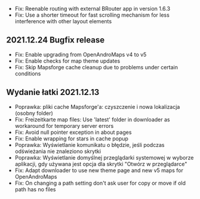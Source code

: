 - Fix: Reenable routing with external BRouter app in version 1.6.3
- Fix: Use a shorter timeout for fast scrolling mechanism for less interference with other layout elements

## 2021.12.24 Bugfix release

- Fix: Enable upgrading from OpenAndroMaps v4 to v5
- Fix: Enable checks for map theme updates
- Fix: Skip Mapsforge cache cleanup due to problems under certain conditions

## Wydanie łatki 2021.12.13

- Poprawka: pliki cache Mapsforge'a: czyszczenie i nowa lokalizacja (osobny folder)
- Fix: Freizeitkarte map files: Use 'latest' folder in downloader as workaround for temporary server errors
- Fix: Avoid null pointer exception in about pages
- Fix: Enable wrapping for stars in cache popup
- Poprawka: Wyświetlanie komunikatu o błędzie, jeśli podczas odświeżania nie znaleziono skrytki
- Poprawka: Wyświetlanie domyślnej przeglądarki systemowej w wyborze aplikacji, gdy używana jest opcja dla skrytki "Otwórz w przeglądarce"
- Fix: Adapt downloader to use new theme page and new v5 maps for OpenAndroMaps
- Fix: On changing a path setting don't ask user for copy or move if old path has no files
